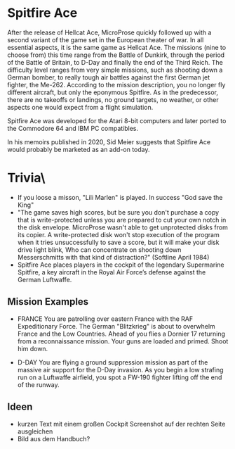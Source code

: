 # Spitfire Ace
After the release of Hellcat Ace, MicroProse quickly followed up with a second variant of the game set in the European theater of war. In all essential aspects, it is the same game as Hellcat Ace. The missions (nine to choose from) this time range from the Battle of Dunkirk, through the period of the Battle of Britain, to D-Day and finally the end of the Third Reich. The difficulty level ranges from very simple missions, such as shooting down a German bomber, to really tough air battles against the first German jet fighter, the Me-262. According to the mission description, you no longer fly different aircraft, but only the eponymous Spitfire. 
As in the predecessor, there are no takeoffs or landings, no ground targets, no weather, or other aspects one would expect from a flight simulation.

Spitfire Ace was developed for the Atari 8-bit computers and later ported to the Commodore 64 and IBM PC compatibles.

In his memoirs published in 2020, Sid Meier suggests that Spitfire Ace would probably be marketed as an add-on today.

# Trivia\
* If you loose a misson, "Lili Marlen" is played. In success "God save the King"
* "The game saves high scores, but be sure you don't purchase a copy that is write-protected unless you are prepared to cut your own notch in the disk envelope. MicroProse wasn't able to get unprotected disks from its copier. A write-protected disk won't stop execution of the program when it tries unsuccessfully to save a score, but it will make your disk drive light blink, Who can concentrate on shooting down Messerschmitts with that kind of distraction?" (Softline April 1984)
* Spitfire Ace places players in the cockpit of the legendary Supermarine Spitfire, a key aircraft in the Royal Air Force’s defense against the German Luftwaffe. 

## Mission Examples
* FRANCE
	You are patrolling over eastern France with the RAF Expeditionary Force. The German "Blitzkrieg" is about to overwhelm France and the Low Countries. Ahead of you flies a Dornier 17 returning from a reconnaissance mission. Your guns are loaded and primed. Shoot him down.

* D-DAY
You are flying a ground suppression mission as part of the massive air support for the D-Day invasion. As you begin a low strafing run on a Luftwaffe airfield, you spot a FW-190 fighter lifting off the end of the runway.

## Ideen
* kurzen Text mit einem großen Cockpit Screenshot auf der rechten Seite ausgleichen
* Bild aus dem Handbuch?